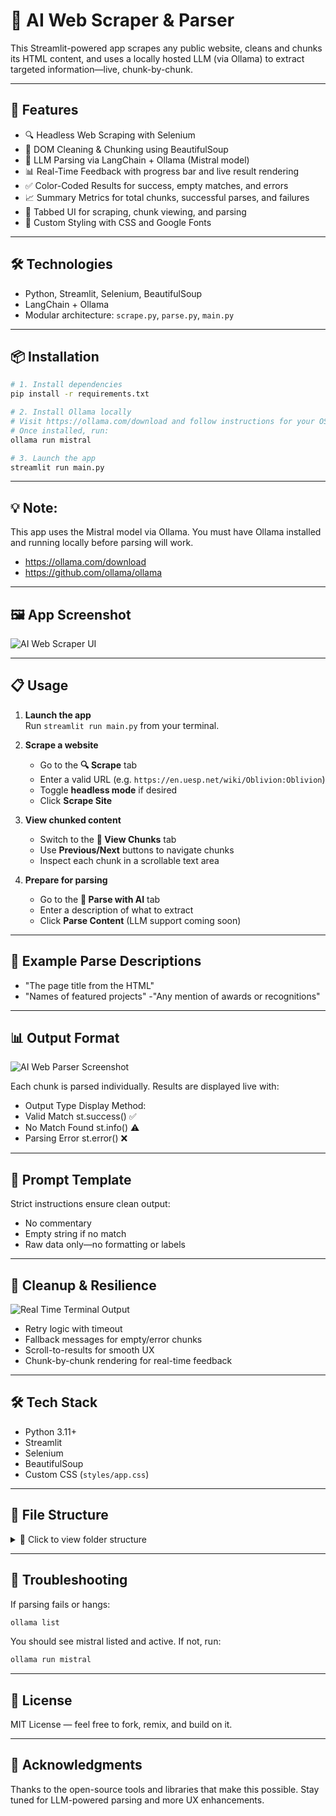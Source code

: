 # 🧠 AI Web Scraper & Parser

This Streamlit-powered app scrapes any public website, cleans and chunks its HTML content, and uses a locally hosted LLM (via Ollama) to extract targeted information—live, chunk-by-chunk.

---

## 🚀 Features

- 🔍 Headless Web Scraping with Selenium  
- 🧼 DOM Cleaning & Chunking using BeautifulSoup  
- 🧠 LLM Parsing via LangChain + Ollama (Mistral model)  
- 📊 Real-Time Feedback with progress bar and live result rendering  
- ✅ Color-Coded Results for success, empty matches, and errors  
- 📈 Summary Metrics for total chunks, successful parses, and failures  
- 🧭 Tabbed UI for scraping, chunk viewing, and parsing  
- 🎨 Custom Styling with CSS and Google Fonts

---

## 🛠️ Technologies

- Python, Streamlit, Selenium, BeautifulSoup  
- LangChain + Ollama  
- Modular architecture: `scrape.py`, `parse.py`, `main.py`

---

## 📦 Installation

```bash
# 1. Install dependencies
pip install -r requirements.txt

# 2. Install Ollama locally
# Visit https://ollama.com/download and follow instructions for your OS
# Once installed, run:
ollama run mistral

# 3. Launch the app
streamlit run main.py
```
---

## 💡 Note: 

This app uses the Mistral model via Ollama. You must have Ollama installed and running locally before parsing will work.
- https://ollama.com/download
- https://github.com/ollama/ollama
---

## 🖼️ App Screenshot

![AI Web Scraper UI](assets/screenshot.png?raw=true "AI Web Scraper - Tabbed Interface with Dark Theme")

---

## 📋 Usage

1. **Launch the app**  
   Run `streamlit run main.py` from your terminal.

2. **Scrape a website**  
   - Go to the **🔍 Scrape** tab  
   - Enter a valid URL (e.g. `https://en.uesp.net/wiki/Oblivion:Oblivion`)  
   - Toggle **headless mode** if desired  
   - Click **Scrape Site**

3. **View chunked content**  
   - Switch to the **📄 View Chunks** tab  
   - Use **Previous/Next** buttons to navigate chunks  
   - Inspect each chunk in a scrollable text area

4. **Prepare for parsing**  
   - Go to the **🧠 Parse with AI** tab  
   - Enter a description of what to extract  
   - Click **Parse Content** (LLM support coming soon)

---

## 📄 Example Parse Descriptions

- "The page title from the HTML"
- "Names of featured projects"
-"Any mention of awards or recognitions"

---

## 📊 Output Format

![AI Web Parser Screenshot](assets/screenshot-2.png?raw=true "AI Web Scraper - Tabbed Interface with Dark Theme")

Each chunk is parsed individually. Results are displayed live with:
- Output Type	Display Method:
- Valid Match	st.success() ✅
- No Match Found	st.info() ⚠️
- Parsing Error	st.error() ❌

---

## 🧠 Prompt Template

Strict instructions ensure clean output:
- No commentary
- Empty string if no match
- Raw data only—no formatting or labels

---

## 🧹 Cleanup & Resilience

![Real Time Terminal Output](assets/screenshot-3.png?raw=true "AI Web Scraper - Tabbed Interface with Dark Theme")

- Retry logic with timeout
- Fallback messages for empty/error chunks
- Scroll-to-results for smooth UX
- Chunk-by-chunk rendering for real-time feedback

---

## 🛠️ Tech Stack

- Python 3.11+
- Streamlit
- Selenium
- BeautifulSoup
- Custom CSS (`styles/app.css`)

---

## 📁 File Structure

<details>
<summary>📁 Click to view folder structure</summary>

```plaintext
AI-WEBSCRAPER/
├── __pycache__/                 # Compiled Python cache files
│   ├── parse.cpython-312.pyc
│   └── scrape.cpython-312.pyc
├── ai/                          # Optional virtual environment (if used)
│   ├── Include/
│   ├── Lib/
│   ├── Scripts/
│   └── pyvenv.cfg
├── assets/                      # Screenshots and media for documentation
├── styles/
│   └── app.css                  # Custom CSS for Streamlit UI
├── venv/                        # Python virtual environment
│   ├── Include/
│   ├── Lib/
│   ├── Scripts/
│   ├── etc/
│   ├── share/
│   └── pyvenv.cfg
├── chromedriver.exe            # Chrome WebDriver for Selenium
├── main.py                     # Streamlit app entry point
├── parse.py                    # LLM parsing logic via LangChain + Ollama
├── scrape.py                   # Web scraping and DOM chunking logic
├── requirements.txt            # Python dependencies
└── readme.md                   # Project documentation
```
</details>

---

## 🧪 Troubleshooting

If parsing fails or hangs:
```Bash
ollama list
```

You should see mistral listed and active. If not, run:

```Bash
ollama run mistral
```

---

## 📜 License

MIT License — feel free to fork, remix, and build on it.

---

## 🙌 Acknowledgments

Thanks to the open-source tools and libraries that make this possible. Stay tuned for LLM-powered parsing and more UX enhancements.